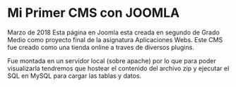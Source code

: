 # Mi Primer CMS con JOOMLA
Marzo de 2018
Esta página en Joomla esta creada en segundo de Grado Medio como proyecto final de la asignatura Aplicaciones Webs.
Este CMS fue creado como una tienda online a traves de diversos plugins.

Fue montada en un servidor local (sobre apache) por lo que para poder visualizarla tendremos que hostear el contenido del archivo zip y ejecutar el SQL en MySQL para cargar las tablas y datos. 
